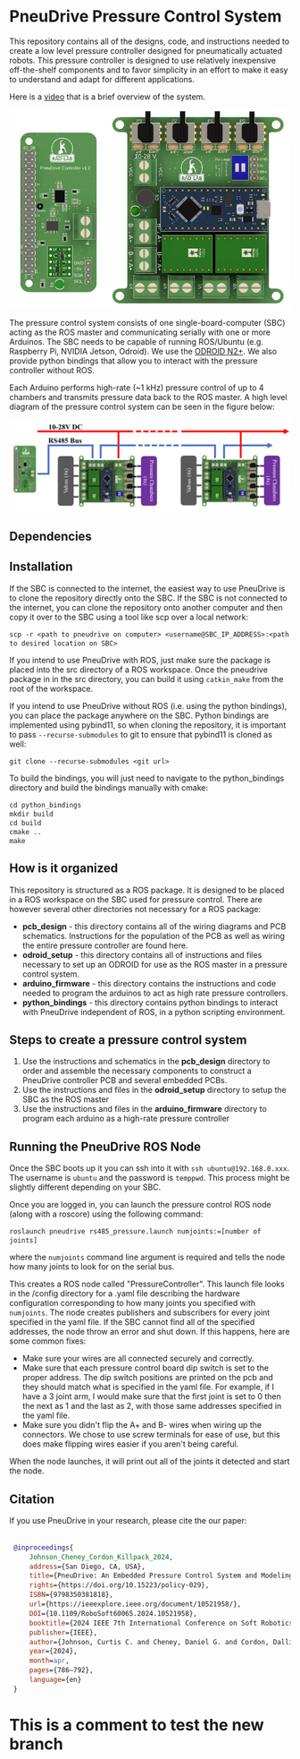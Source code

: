 # PneuDrive Pressure Control System

This repository contains all of the designs, code, and instructions needed to create a low level pressure controller designed for pneumatically actuated robots. This pressure controller is designed to use relatively inexpensive off-the-shelf components and to favor simplicity in an effort to make it easy to understand and adapt for different applications.

Here is a [video](https://bit.ly/3QkrEqO) that is a brief overview of the system.

<!-- add picture of boards from resources folder -->
![PneuDrive boards](resources/PneuDrive_Boards.png)

The pressure control system consists of one single-board-computer (SBC) acting as the ROS master and communicating serially with one or more Arduinos. The SBC needs to be capable of running ROS/Ubuntu (e.g. Raspberry Pi, NVIDIA Jetson, Odroid). We use the [ODROID N2+](https://www.hardkernel.com/shop/odroid-n2-with-4gbyte-ram-2/). We also provide python bindings that allow you to interact with the pressure controller without ROS.

Each Arduino performs high-rate (~1 kHz) pressure control of up to 4 chambers and transmits pressure data back to the ROS master. A high level diagram of the pressure control system can be seen in the figure below:

![PneuDrive system](resources/DaisyChainDiagram.png)

## Dependencies

## Installation
If the SBC is connected to the internet, the easiest way to use PneuDrive is to clone the repository directly onto the SBC. If the SBC is not connected to the internet, you can clone the repository onto another computer and then copy it over to the SBC using a tool like scp over a local network:

``` console
scp -r <path to pneudrive on computer> <username@SBC_IP_ADDRESS>:<path to desired location on SBC>
```

If you intend to use PneuDrive with ROS, just make sure the package is placed into the src directory of a ROS workspace. Once the pneudrive package in in the src directory, you can build it using ```catkin_make``` from the root of the workspace.

If you intend to use PneuDrive without ROS (i.e. using the python bindings), you can place the package anywhere on the SBC. Python bindings are implemented using pybind11, so when cloning the repository, it is important to pass ```--recurse-submodules``` to git to ensure that pybind11 is cloned as well:

``` console
git clone --recurse-submodules <git url>
```

To build the bindings, you will just need to navigate to the python_bindings directory and build the bindings manually with cmake:

``` console
cd python_bindings
mkdir build
cd build
cmake ..
make
```



## How is it organized

This repository is structured as a ROS package. It is designed to be placed in a ROS workspace on the SBC used for pressure control. There are however several other directories not necessary for a ROS package:

* **pcb_design** - this directory contains all of the wiring diagrams and PCB schematics. Instructions for the population of the PCB as well as wiring the entire pressure controller are found here.
* **odroid_setup** - this directory contains all of instructions and files necessary to set up an ODROID for use as the ROS master in a pressure control system.
* **arduino_firmware** - this directory contains the instructions and code needed to program the arduinos to act as high rate pressure controllers.
* **python_bindings** - this directory contains python bindings to interact with PneuDrive independent of ROS, in a python scripting environment.


## Steps to create a pressure control system

1. Use the instructions and schematics in the **pcb_design** directory to order and assemble the necessary components to construct a PneuDrive controller PCB and several embedded PCBs.
2. Use the instructions and files in the **odroid_setup** directory to setup the SBC as the ROS master
3. Use the instructions and files in the **arduino_firmware** directory to program each arduino as a high-rate pressure controller

## Running the PneuDrive ROS Node

Once the SBC boots up it you can ssh into it with ```ssh ubuntu@192.168.0.xxx```. The username is ```ubuntu``` and the password is ```temppwd```. This process might be slightly different depending on your SBC.

Once you are logged in, you can launch the pressure control ROS node (along with a roscore) using the following command:

``` shell
roslaunch pneudrive rs485_pressure.launch numjoints:=[number of joints]
```

where the ```numjoints``` command line argument is required and tells the node how many joints to look for on the serial bus. 

This creates a ROS node called "PressureController". This launch file looks in the /config directory for a .yaml file describing the hardware configuration corresponding to how many joints you specified with ```numjoints```. The node creates publishers and subscribers for every joint specified in the yaml file. If the SBC cannot find all of the specified addresses, the node throw an error and shut down. If this happens, here are some common fixes:

* Make sure your wires are all connected securely and correctly.
* Make sure that each pressure control board dip switch is set to the proper address. The dip switch positions are printed on the pcb and they should match what is specified in the yaml file. For example, if I have a 3 joint arm, I would make sure that the first joint is set to 0 then the next as 1 and the last as 2, with those same addresses specified in the yaml file. 
* Make sure you didn't flip the A+ and B- wires when wiring up the connectors. We chose to use screw terminals for ease of use, but this does make flipping wires easier if you aren't being careful. 

When the node launches, it will print out all of the joints it detected and start the node.

## Citation

If you use PneuDrive in your research, please cite the our paper:

```bibtex

 @inproceedings{
	 Johnson_Cheney_Cordon_Killpack_2024, 
	 address={San Diego, CA, USA}, 
	 title={PneuDrive: An Embedded Pressure Control System and Modeling Toolkit for Large-Scale Soft Robots}, 
	 rights={https://doi.org/10.15223/policy-029}, 
	 ISBN={9798350381818}, 
	 url={https://ieeexplore.ieee.org/document/10521958/}, 
	 DOI={10.1109/RoboSoft60065.2024.10521958}, 
	 booktitle={2024 IEEE 7th International Conference on Soft Robotics (RoboSoft)}, 
	 publisher={IEEE}, 
	 author={Johnson, Curtis C. and Cheney, Daniel G. and Cordon, Dallin L. and Killpack, Marc D.}, 
	 year={2024}, 
	 month=apr, 
	 pages={786–792}, 
	 language={en} 
 }

```
# This is a comment to test the new branch
